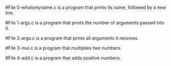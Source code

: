 #File 0-whatsmyname.c is a program that prints its name, followed by a new line.

#File 1-args.c is a program that prints the number of arguments passed into it.

#File 2-args.c is a program that prints all arguments it receives.

#File 3-mul.c is a program that multiplies two numbers.

#File 4-add.c is a program that adds positive numbers.

